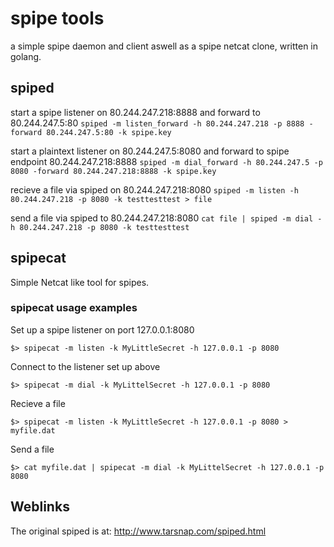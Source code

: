 spipe tools
===========

a simple spipe daemon and client aswell as a spipe netcat clone, written in golang.

## spiped

start a spipe listener on 80.244.247.218:8888 and forward to 80.244.247.5:80
	```spiped -m listen_forward -h 80.244.247.218 -p 8888 -forward 80.244.247.5:80 -k spipe.key```

start a plaintext listener on 80.244.247.5:8080 and forward to spipe endpoint 80.244.247.218:8888 
		```spiped -m dial_forward -h 80.244.247.5 -p 8080 -forward 80.244.247.218:8888 -k spipe.key```

recieve a file via spiped on 80.244.247.218:8080
		```spiped -m listen -h 80.244.247.218 -p 8080 -k testtesttest > file```

send a file via spiped to 80.244.247.218:8080
	```cat file | spiped -m dial -h 80.244.247.218 -p 8080 -k testtesttest```

## spipecat

Simple Netcat like tool for spipes.

### spipecat usage examples

Set up a spipe listener on port 127.0.0.1:8080

 ```$> spipecat -m listen -k MyLittleSecret -h 127.0.0.1 -p 8080```

Connect to the listener set up above

 ```$> spipecat -m dial -k MyLittelSecret -h 127.0.0.1 -p 8080```


Recieve a file

 ```$> spipecat -m listen -k MyLittleSecret -h 127.0.0.1 -p 8080 > myfile.dat```

Send a file

 ```$> cat myfile.dat | spipecat -m dial -k MyLittelSecret -h 127.0.0.1 -p 8080```


## Weblinks

The original spiped is at: http://www.tarsnap.com/spiped.html
